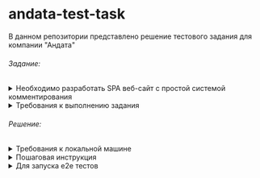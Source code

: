 # andata-test-task

В данном репозитории представлено решение тестового задания для компании "Андата"

<h6>Задание:</h6>

<details> 
  <summary>Необходимо разработать SPA веб-сайт с простой системой комментирования</summary>
  <ul>
    <li>Шаблон страницы должен содержать блоки header и footer</li>
    <li>В блоке header должен быть размещен логотип компании и текстовый заголовок страницы</li>
    <li>В блоке footer должны размещаться кликабельные иконки соцсетей</li>
    <li>В теле страницы должны присутствовать:
      <ul>
        <li>Оформленный блок со статьей-рыбой Lorem Ipsum или любой другой объемом в два абзаца</li>
        <li>Блок добавления нового комментария, содержащий следующие поля:
          <ul>
            <li>Имя пользователя</li>
            <li>Email</li>
            <li>Заголовок комментария</li>
            <li>Текст комментария</li>
          </ul>
        </li>
      </ul>
    </li>
  </ul>
  <ul>
    <li>Предъявляемые требования к системе комментирования:
      <ul>
        <li>Комментарии должны храниться в БД, совместимой с MySQL</li>
        <li>Комментарии должны валидироваться и на фронтенде, и на бекенде</li>
        <li>Добавление нового комментария должно происходить асинхронно, без перезагрузки страницы</li>
        <li>Блок с историей комментариев. В истории комментариев должны отображаться все поля, используемые при добавлении комментария, а также дата добавления комментария</li>
      </ul>
    </li>
  </ul>
</details>

<details>
  <summary>Требования к выполнению задания</summary>
  <ul>
    <li>Нельзя использовать фреймворки, определяющие общую архитектуру веб-приложения (Laravel, Symfony, Yii и другие), приложение должно быть реализовано на нативном PHP версии не ниже 8.0</li>
    <li>Нельзя использовать готовый шаблон верстки</li>
    <li>Разработанное приложение должно использовать паттерн MVC</li>
    <li>Допускается использование PHP и JS библиотек</li>
    <li>Код, написанный на языке PHP, должен быть оформлен в соотетствии с последним актуальным стандартом оформления кода PSR</li>
    <li>Используемые и реализуемые сущности должны соответствовать стандартам PSR, если таковые имеются для предметной области</li>
    <li>Все свойства и методы должны быть типизированы, при этом не должно возникать ошибок типизации. Там, где невозможно определить типы конструкциями языка, должны использоваться подсказки в док-блоках (@var, @param и @return)</li>
    <li>Приложение должно выполняться в Docker-среде</li>
    <li>Приложение должно быть передано в виде ссылки на Git-репозиторий на любом общедоступном хостинге, не требующем обязательной авторизации для просмотра и клонирования репозитория</li>
    <li>В репозитории с приложением должен находиться файл README.md, содержащий описание приложения, примечания и инструкцию по запуску приложения</li>
  </ul>
</details>

<h6>Решение:</h6>

<details>
  <summary>Требования к локальной машине</summary>
  <ol>
    <li>Установленная ОС Linux</li>
    <li>Установленный docker compose</li>
  </ol>
</details>

<details>
  <summary>Пошаговая инструкция</summary>
  <ol>
    <li>Склонировать текущий репозиторий</li>
    <li>Открыть в IDE папку с проектом andata-test-task</li>
    <li>Открыть терминал</li>
    <li>Перейти в папку backend командой:
      <br>
      <code>
        cd backend
      </code>
    </li>
    <li>Создать переменную окружения .env из копии файла .env.example командой:
      <br>
      <code>
        cp .env.example .env
      </code>
    </li>
    <li>Собрать приложение командой:
      <br>
      <code>
        docker compose build && docker compose up
      </code>
    </li>
    <li>Установить зависимости для php командой:
      <br>
      <code>
        docker exec -i andata-blog-backend composer install
      </code>
    </li>
    <li>Импортировать дамп БД в контейнер mysql командой:
      <br>
      <code>
        cd mysql/dumps && docker exec -i andata-blog-mysql mysql -uroot -ppassword andata_blog < andata_blog_13-06-2024.sql
      </code>
    </li>
    <li>Открыть браузер и перейти на вкладку с url: <a href="http://localhost">http://localhost</a></li>
    <li>В списке, блога будет три статьи. Можно попробовать посоздавать статьи и комментарии к ним</li>
  </ol>
</details>

<details>
  <summary>Для запуска e2e тестов</summary>
  <ol>
    <li>Необходимо иметь установленный менеджер пакетов npm</li>
    <li>Перейти в папку frontend командой:
      <br>
      <code>
        cd frontend
      </code>
    </li>
    <li>Временно установить расширение для Playwright - браузер Chromium. В нем мы и будем запускать наши тесты:
      <br>
      <code>
        npx playwright install chromium
      </code>
    </li>
    <li>Запустить e2e тесты командой:
      <br>
      <code>
        npx playwright test
      </code>
    </li>
  </ol>
</details>
